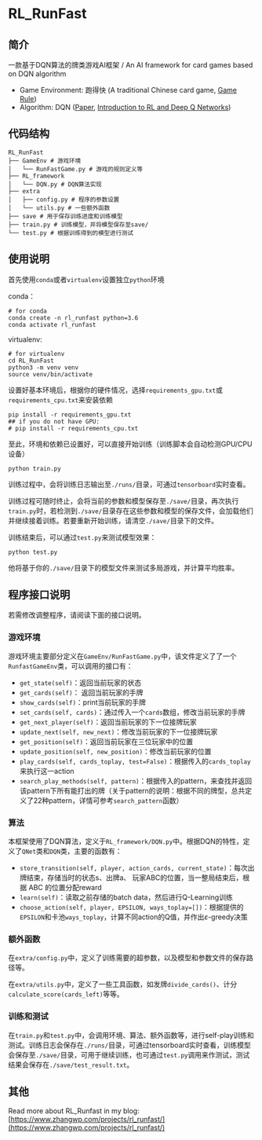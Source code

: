 # RL_RunFast

## 简介

一款基于DQN算法的牌类游戏AI框架 / An AI framework for card games based on DQN algorithm

- Game Environment: 跑得快 (A traditional Chinese card game, [Game Rule](https://baike.baidu.com/item/%E8%B7%91%E5%BE%97%E5%BF%AB/12998100))
- Algorithm: DQN ([Paper](https://www.cs.toronto.edu/~vmnih/docs/dqn.pdf), [Introduction to RL and Deep Q Networks](https://www.tensorflow.org/agents/tutorials/0_intro_rl))

## 代码结构

```shell
RL_RunFast
├── GameEnv # 游戏环境
│   └── RunFastGame.py # 游戏的规则定义等
├── RL_framework
│   └── DQN.py # DQN算法实现
├── extra
│   ├── config.py # 程序的参数设置
│   └── utils.py # 一些额外函数
├── save # 用于保存训练进度和训练模型
├── train.py # 训练模型，并将模型保存至save/
└── test.py # 根据训练得到的模型进行测试
```

## 使用说明

首先使用`conda`或者`virtualenv`设置独立`python`环境

conda：

```shell
# for conda
conda create -n rl_runfast python=3.6
conda activate rl_runfast
```

virtualenv:

```shell
# for virtualenv
cd RL_RunFast
python3 -m venv venv
source venv/bin/activate
```

设置好基本环境后，根据你的硬件情况，选择`requirements_gpu.txt`或`requirements_cpu.txt`来安装依赖

```shell
pip install -r requirements_gpu.txt
## if you do not have GPU:
# pip install -r requirements_cpu.txt
```

至此，环境和依赖已设置好，可以直接开始训练（训练脚本会自动检测GPU/CPU设备）

```shell
python train.py
```

训练过程中，会将训练日志输出至`./runs/`目录，可通过`tensorboard`实时查看。

训练过程可随时终止，会将当前的参数和模型保存至`./save/`目录，再次执行`train.py`时，若检测到`./save/`目录存在这些参数和模型的保存文件，会加载他们并继续接着训练。若要重新开始训练，请清空`./save/`目录下的文件。

训练结束后，可以通过`test.py`来测试模型效果：

```shell
python test.py
```

他将基于你的`./save/`目录下的模型文件来测试多局游戏，并计算平均胜率。

## 程序接口说明

若需修改调整程序，请阅读下面的接口说明。

### 游戏环境

游戏环境主要部分定义在`GameEnv/RunFastGame.py`中，该文件定义了了一个`RunfastGameEnv`类，可以调用的接口有：

- `get_state(self)`：返回当前玩家的状态
- `get_cards(self)`： 返回当前玩家的手牌
- `show_cards(self)`：print当前玩家的手牌
- `set_cards(self, cards)`：通过传入一个`cards`数组，修改当前玩家的手牌
- `get_next_player(self)`：返回当前玩家的下一位接牌玩家
- `update_next(self, new_next)`：修改当前玩家的下一位接牌玩家
- `get_position(self)`：返回当前玩家在三位玩家中的位置
- `update_position(self, new_position)`：修改当前玩家的位置
- `play_cards(self, cards_toplay, test=False)`：根据传入的`cards_toplay`来执行这一action
- `search_play_methods(self, pattern)`：根据传入的pattern，来查找并返回该pattern下所有能打出的牌（关于pattern的说明：根据不同的牌型，总共定义了22种pattern，详情可参考`search_pattern`函数）

### 算法

本框架使用了DQN算法，定义于`RL_framework/DQN.py`中。根据DQN的特性，定义了`QNet`类和`DQN`类，主要的函数有：

- `store_transition(self, player, action_cards, current_state)`：每次出牌结束，存储当时的状态s、出牌a、 玩家ABC的位置，当一整局结束后，根据 ABC 的位置分配reward
- `learn(self)`：读取之前存储的batch data，然后进行Q-Learning训练
- `choose_action(self, player, EPSILON, ways_toplay=[])`：根据提供的`EPSILON`和卡池`ways_toplay`，计算不同action的Q值，并作出$\varepsilon$-greedy决策

### 额外函数

在`extra/config.py`中，定义了训练需要的超参数，以及模型和参数文件的保存路径等。

在`extra/utils.py`中，定义了一些工具函数，如发牌`divide_cards()`、计分`calculate_score(cards_left)`等等。

### 训练和测试

在`train.py`和`test.py`中，会调用环境、算法、额外函数等，进行self-play训练和测试。训练日志会保存在`./runs/`目录，可通过tensorboard实时查看，训练模型会保存至`./save/`目录，可用于继续训练，也可通过`test.py`调用来作测试，测试结果会保存在`./save/test_result.txt`。

## 其他

Read more about RL_Runfast in my blog: [https://www.zhangwp.com/projects/rl_runfast/](https://www.zhangwp.com/projects/rl_runfast/)
